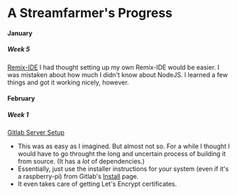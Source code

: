 # A Streamfarmer's Progress 

#### January
##### Week 5
[Remix-IDE](https://github.com/sespaces/remix-ide-server-hosting/blob/master/README.md)
I had thought setting up my own Remix-IDE would be easier. I was mistaken about how much I didn't know about NodeJS. I learned a few things and got it working nicely, however.

#### February
##### Week 1
[Gitlab Server Setup](./gitlab-installation-ubuntu-18-04.md)
- This was as easy as I imagined. But almost not so. For a while I thought I would have to go throught the long and uncertain process of building it from source. (It has a *lot* of dependencies.)
- Essentially, just use the installer instructions for your system (even if it's a raspberry-pi) from Gitlab's [Install](https://about.gitlab.com/install/) page.
- It even takes care of getting Let's Encrypt certificates.

